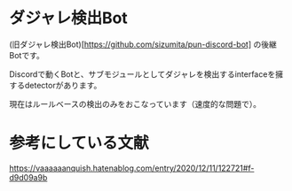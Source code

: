 # ダジャレ検出Bot


(旧ダジャレ検出Bot)[https://github.com/sizumita/pun-discord-bot] の後継Botです。

Discordで動くBotと、サブモジュールとしてダジャレを検出するinterfaceを擁するdetectorがあります。

現在はルールベースの検出のみをおこなっています（速度的な問題で）。

# 参考にしている文献

https://vaaaaaanquish.hatenablog.com/entry/2020/12/11/122721#f-d9d09a9b
